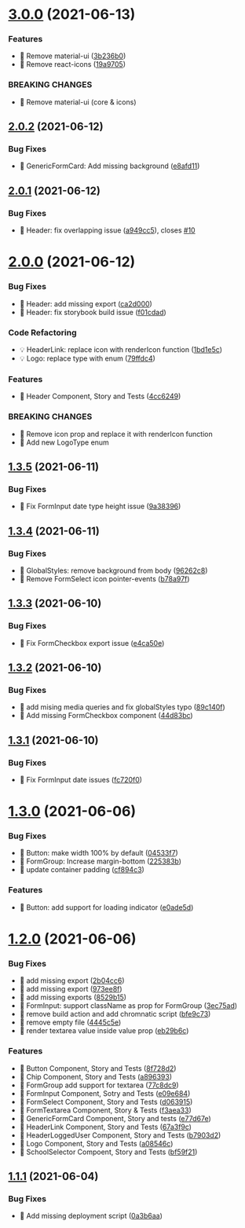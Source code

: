 # [3.0.0](https://github.com/Robbin-App/ui-kit-web/compare/v2.0.2...v3.0.0) (2021-06-13)


### Features

* 🎸 Remove material-ui ([3b236b0](https://github.com/Robbin-App/ui-kit-web/commit/3b236b080207b58cce43545bac7652e7516a77b0))
* 🎸 Remove react-icons ([19a9705](https://github.com/Robbin-App/ui-kit-web/commit/19a9705e3e9274a6ccba8e82cb2386580ba2d941))


### BREAKING CHANGES

* 🧨 Remove material-ui (core & icons)

## [2.0.2](https://github.com/Robbin-App/ui-kit-web/compare/v2.0.1...v2.0.2) (2021-06-12)


### Bug Fixes

* 🐛 GenericFormCard: Add missing background ([e8afd11](https://github.com/Robbin-App/ui-kit-web/commit/e8afd117a8e26a19a166fec006478772d4f3e5bf))

## [2.0.1](https://github.com/Robbin-App/ui-kit-web/compare/v2.0.0...v2.0.1) (2021-06-12)


### Bug Fixes

* 🐛 Header: fix overlapping issue ([a949cc5](https://github.com/Robbin-App/ui-kit-web/commit/a949cc540793834179fac2bbc364e51cc31b0912)), closes [#10](https://github.com/Robbin-App/ui-kit-web/issues/10)

# [2.0.0](https://github.com/Robbin-App/ui-kit-web/compare/v1.3.5...v2.0.0) (2021-06-12)


### Bug Fixes

* 🐛 Header: add missing export ([ca2d000](https://github.com/Robbin-App/ui-kit-web/commit/ca2d00037eb8ac137e243a9e53984ba5e657d85c))
* 🐛 Header: fix storybook build issue ([f01cdad](https://github.com/Robbin-App/ui-kit-web/commit/f01cdad33044decc2f80d8ff253e7c3df1578461))


### Code Refactoring

* 💡 HeaderLink: replace icon with renderIcon function ([1bd1e5c](https://github.com/Robbin-App/ui-kit-web/commit/1bd1e5ceb9c17764a5aee1f26f6d8b9a9a386f39))
* 💡 Logo: replace type with enum ([79ffdc4](https://github.com/Robbin-App/ui-kit-web/commit/79ffdc400ce7efc97950c6ac09916a98cad03019))


### Features

* 🎸 Header Component, Story and Tests ([4cc6249](https://github.com/Robbin-App/ui-kit-web/commit/4cc624959c2dc2e3949c3d9459dea00da2cfd414))


### BREAKING CHANGES

* 🧨 Remove icon prop and replace it with renderIcon function
* 🧨 Add new LogoType enum

## [1.3.5](https://github.com/Robbin-App/ui-kit-web/compare/v1.3.4...v1.3.5) (2021-06-11)


### Bug Fixes

* 🐛 Fix FormInput date type height issue ([9a38396](https://github.com/Robbin-App/ui-kit-web/commit/9a383964140dfab68be3146a39e298e4af4f1480))

## [1.3.4](https://github.com/Robbin-App/ui-kit-web/compare/v1.3.3...v1.3.4) (2021-06-11)


### Bug Fixes

* 🐛 GlobalStyles: remove background from body ([96262c8](https://github.com/Robbin-App/ui-kit-web/commit/96262c89737fff9ed4bda53eeae308983498659c))
* 🐛 Remove FormSelect icon pointer-events ([b78a97f](https://github.com/Robbin-App/ui-kit-web/commit/b78a97f5031c92b04fca580d823d1deeaa9d44d4))

## [1.3.3](https://github.com/Robbin-App/ui-kit-web/compare/v1.3.2...v1.3.3) (2021-06-10)


### Bug Fixes

* 🐛 Fix FormCheckbox export issue ([e4ca50e](https://github.com/Robbin-App/ui-kit-web/commit/e4ca50e13bea8c8d9d0aacc6e7c53bb646d390ee))

## [1.3.2](https://github.com/Robbin-App/ui-kit-web/compare/v1.3.1...v1.3.2) (2021-06-10)


### Bug Fixes

* 🐛 add mising media queries and fix globalStyles typo ([89c140f](https://github.com/Robbin-App/ui-kit-web/commit/89c140fe1320fe26828974b2498b8478c912e68c))
* 🐛 Add missing FormCheckbox component ([44d83bc](https://github.com/Robbin-App/ui-kit-web/commit/44d83bca0e67f9dff8c09fedc52f2e211b4a247d))

## [1.3.1](https://github.com/Robbin-App/ui-kit-web/compare/v1.3.0...v1.3.1) (2021-06-10)


### Bug Fixes

* 🐛 Fix FormInput date issues ([fc720f0](https://github.com/Robbin-App/ui-kit-web/commit/fc720f02d9d5d5909b1dbde91e6c2bb284cb2750))

# [1.3.0](https://github.com/Robbin-App/ui-kit-web/compare/v1.2.0...v1.3.0) (2021-06-06)


### Bug Fixes

* 🐛 Button: make width 100% by default ([04533f7](https://github.com/Robbin-App/ui-kit-web/commit/04533f7002d4f5192d2900ed704e91412fa38afb))
* 🐛 FormGroup: Increase margin-bottom ([225383b](https://github.com/Robbin-App/ui-kit-web/commit/225383b3235ff90393ebdfe0dba259c753a689bf))
* 🐛 update container padding ([cf894c3](https://github.com/Robbin-App/ui-kit-web/commit/cf894c33e2ff843c33563b5010a74c21ce4a8aed))


### Features

* 🎸 Button: add support for loading indicator ([e0ade5d](https://github.com/Robbin-App/ui-kit-web/commit/e0ade5d695cef71e29522758802b35b71f45a356))

# [1.2.0](https://github.com/Robbin-App/ui-kit-web/compare/v1.1.1...v1.2.0) (2021-06-06)


### Bug Fixes

* 🐛 add missing export ([2b04cc6](https://github.com/Robbin-App/ui-kit-web/commit/2b04cc6d4f1446d4916e1d16c7810570930b41c0))
* 🐛 add missing export ([973ee8f](https://github.com/Robbin-App/ui-kit-web/commit/973ee8f8654a5e47d09142510216b35902d798d8))
* 🐛 add missing exports ([8529b15](https://github.com/Robbin-App/ui-kit-web/commit/8529b15737ef7dcc47dc3f51cebbac94e26dcea8))
* 🐛 FormInput: support className as prop for FormGroup ([3ec75ad](https://github.com/Robbin-App/ui-kit-web/commit/3ec75ad91473eb95a3f38c2c83f2cde1a991a7d9))
* 🐛 remove build action and add chromnatic script ([bfe9c73](https://github.com/Robbin-App/ui-kit-web/commit/bfe9c7332efa19b20bfd889a174753d676c384db))
* 🐛 remove empty file ([4445c5e](https://github.com/Robbin-App/ui-kit-web/commit/4445c5e3f5ec10f7073206ed8f80ae23f889659b))
* 🐛 render textarea value inside value prop ([eb29b6c](https://github.com/Robbin-App/ui-kit-web/commit/eb29b6ca174d41a6d166121c37ef0e6f19a62c66))


### Features

* 🎸 Button Component, Story and Tests ([8f728d2](https://github.com/Robbin-App/ui-kit-web/commit/8f728d26dce89276ba6a2a784281719641da38a3))
* 🎸 Chip Component, Story and Tests ([a896393](https://github.com/Robbin-App/ui-kit-web/commit/a89639343d11015b8479172d7ebc8106ba030499))
* 🎸 FormGroup add support for textarea ([77c8dc9](https://github.com/Robbin-App/ui-kit-web/commit/77c8dc91ab65738ad5b1943dd17208d1acd38d9a))
* 🎸 FormInput Component, Sotry and Tests ([e09e684](https://github.com/Robbin-App/ui-kit-web/commit/e09e684e707d5f6d9d0a21f6916f0818cae22823))
* 🎸 FormSelect Component, Story and Tests ([d063915](https://github.com/Robbin-App/ui-kit-web/commit/d063915f2016b27ab6f2147e8dd78d6a3f8b2c69))
* 🎸 FormTextarea Component, Story & Tests ([f3aea33](https://github.com/Robbin-App/ui-kit-web/commit/f3aea333caf3e9a37ecf430f4afff26d2375e8e7))
* 🎸 GenericFormCard Component, Story and tests ([e77d67e](https://github.com/Robbin-App/ui-kit-web/commit/e77d67e520932848e57603cc4cb645bf609efd31))
* 🎸 HeaderLink Component, Story and Tests ([67a3f9c](https://github.com/Robbin-App/ui-kit-web/commit/67a3f9cecca4591a397baef99e40b35695d7eebc))
* 🎸 HeaderLoggedUser Component, Story and Tests ([b7903d2](https://github.com/Robbin-App/ui-kit-web/commit/b7903d2ce78988d1880440cc516abb397267f52b))
* 🎸 Logo Component, Story and Tests ([a08546c](https://github.com/Robbin-App/ui-kit-web/commit/a08546c28759dc71a160d433671a53ea35cda0bf))
* 🎸 SchoolSelector Compoent, Story and Tests ([bf59f21](https://github.com/Robbin-App/ui-kit-web/commit/bf59f2149305f2d4993084318d1531e33a75b67f))

## [1.1.1](https://github.com/Robbin-App/ui-kit-web/compare/v1.1.0...v1.1.1) (2021-06-04)


### Bug Fixes

* 🐛 Add missing deployment script ([0a3b6aa](https://github.com/Robbin-App/ui-kit-web/commit/0a3b6aa5698ae3c471ae15dcc1e07e37269483de))
